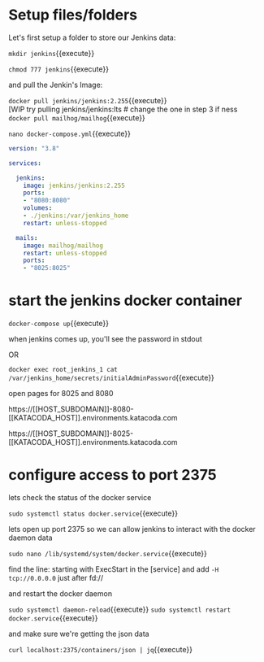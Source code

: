 # Setup files/folders

Let's first setup a folder to store our Jenkins data:   

`mkdir jenkins`{{execute}}

`chmod 777 jenkins`{{execute}}

and pull the Jenkin's Image:   

`docker pull jenkins/jenkins:2.255`{{execute}}     
[WIP try pulling  jenkins/jenkins:lts  # change the one in step 3 if ness   
`docker pull mailhog/mailhog`{{execute}}   

`nano docker-compose.yml`{{execute}}

```yaml
version: "3.8"

services:

  jenkins:
    image: jenkins/jenkins:2.255
    ports:
    - "8080:8080"
    volumes:
    - ./jenkins:/var/jenkins_home
    restart: unless-stopped

  mails:
    image: mailhog/mailhog
    restart: unless-stopped
    ports:
    - "8025:8025"
```

# start the jenkins docker container

`docker-compose up`{{execute}}

when jenkins comes up, you'll see the password in stdout

OR

`docker exec root_jenkins_1 cat /var/jenkins_home/secrets/initialAdminPassword`{{execute}}


open pages  for  8025  and 8080  

https://[[HOST_SUBDOMAIN]]-8080-[[KATACODA_HOST]].environments.katacoda.com

https://[[HOST_SUBDOMAIN]]-8025-[[KATACODA_HOST]].environments.katacoda.com

# configure access to port 2375

lets check the status of the docker service

`sudo systemctl status docker.service`{{execute}}

lets open up port 2375 so we can allow jenkins to interact with the docker daemon data

`sudo nano /lib/systemd/system/docker.service`{{execute}}   

find the line: starting with  ExecStart in the [service] and add `-H tcp://0.0.0.0` just after  fd://

and restart the docker daemon

`sudo systemctl daemon-reload`{{execute}}
`sudo systemctl restart docker.service`{{execute}}

and make sure we're getting the json data



`curl localhost:2375/containers/json | jq`{{execute}}
